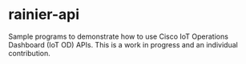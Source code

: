 # rainier-api
Sample programs to demonstrate how to use Cisco IoT Operations Dashboard (IoT OD) APIs. This is a work in progress and an individual contribution. 
